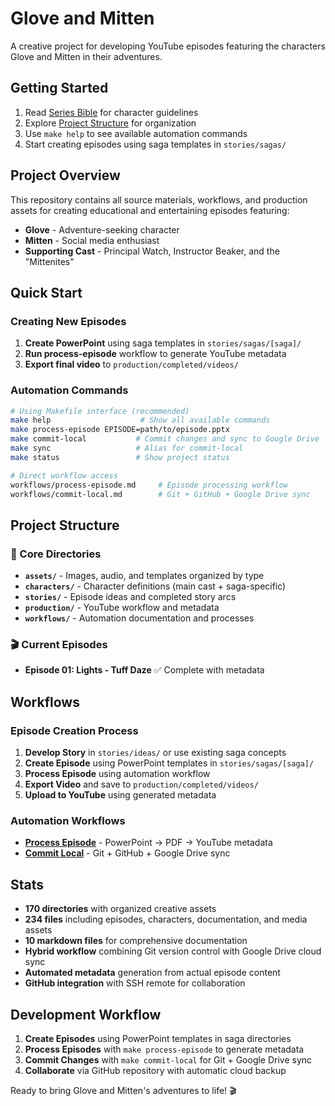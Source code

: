 # Glove and Mitten

A creative project for developing YouTube episodes featuring the characters Glove and Mitten in their adventures.

## Getting Started

1. Read [Series Bible](series-bible.md) for character guidelines
2. Explore [Project Structure](project-structure.md) for organization
3. Use `make help` to see available automation commands
4. Start creating episodes using saga templates in `stories/sagas/`

## Project Overview

This repository contains all source materials, workflows, and production assets for creating educational and entertaining episodes featuring:
- **Glove** - Adventure-seeking character
- **Mitten** - Social media enthusiast  
- **Supporting Cast** - Principal Watch, Instructor Beaker, and the "Mittenites"

## Quick Start

### Creating New Episodes
1. **Create PowerPoint** using saga templates in `stories/sagas/[saga]/`
2. **Run process-episode** workflow to generate YouTube metadata
3. **Export final video** to `production/completed/videos/`

### Automation Commands
```bash
# Using Makefile interface (recommended)
make help                    # Show all available commands
make process-episode EPISODE=path/to/episode.pptx
make commit-local           # Commit changes and sync to Google Drive  
make sync                   # Alias for commit-local
make status                 # Show project status

# Direct workflow access
workflows/process-episode.md     # Episode processing workflow
workflows/commit-local.md        # Git + GitHub + Google Drive sync
```

## Project Structure

### 📁 Core Directories
- **`assets/`** - Images, audio, and templates organized by type
- **`characters/`** - Character definitions (main cast + saga-specific)
- **`stories/`** - Episode ideas and completed story arcs
- **`production/`** - YouTube workflow and metadata
- **`workflows/`** - Automation documentation and processes

### 🎬 Current Episodes
- **Episode 01: Lights - Tuff Daze** ✅ Complete with metadata

## Workflows

### Episode Creation Process
1. **Develop Story** in `stories/ideas/` or use existing saga concepts
2. **Create Episode** using PowerPoint templates in `stories/sagas/[saga]/`  
3. **Process Episode** using automation workflow
4. **Export Video** and save to `production/completed/videos/`
5. **Upload to YouTube** using generated metadata

### Automation Workflows
- **[Process Episode](workflows/process-episode.md)** - PowerPoint → PDF → YouTube metadata
- **[Commit Local](workflows/commit-local.md)** - Git + GitHub + Google Drive sync

## Stats

- **170 directories** with organized creative assets
- **234 files** including episodes, characters, documentation, and media assets
- **10 markdown files** for comprehensive documentation
- **Hybrid workflow** combining Git version control with Google Drive cloud sync
- **Automated metadata** generation from actual episode content
- **GitHub integration** with SSH remote for collaboration

## Development Workflow

1. **Create Episodes** using PowerPoint templates in saga directories
2. **Process Episodes** with `make process-episode` to generate metadata
3. **Commit Changes** with `make commit-local` for Git + Google Drive sync
4. **Collaborate** via GitHub repository with automatic cloud backup

Ready to bring Glove and Mitten's adventures to life! 🎬
